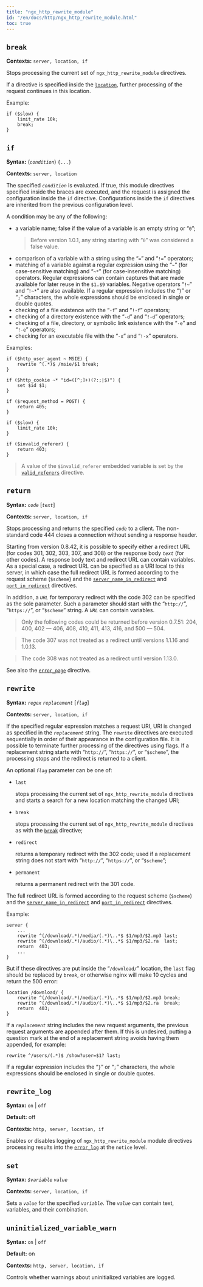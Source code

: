 ```yaml
---
title: "ngx_http_rewrite_module"
id: "/en/docs/http/ngx_http_rewrite_module.html"
toc: true
---
```


## `break`

**Contexts:** `server, location, if`

Stops processing the current set of
`ngx_http_rewrite_module` directives.

If a directive is specified inside the
[`location`](https://nginx.org/en/docs/http/ngx_http_core_module.html#location),
further processing of the request continues in this location.

Example:
```
if ($slow) {
    limit_rate 10k;
    break;
}
```

## `if`

**Syntax:** (*`condition`*) `{...}`

**Contexts:** `server, location`

The specified *`condition`* is evaluated.
If true, this module directives specified inside the braces are
executed, and the request is assigned the configuration inside the
`if` directive.
Configurations inside the `if` directives are
inherited from the previous configuration level.

A condition may be any of the following:
- a variable name; false if the value of a variable is an empty string
    or “`0`”;
    > Before version 1.0.1, any string starting with “`0`”
    > was considered a false value.
- comparison of a variable with a string using the
    “`=`” and “`!=`” operators;
- matching of a variable against a regular expression using the
    “`~`” (for case-sensitive matching) and
    “`~*`” (for case-insensitive matching) operators.
    Regular expressions can contain captures that are made available for
    later reuse in the `$1`..`$9` variables.
    Negative operators “`!~`” and “`!~*`”
    are also available.
    If a regular expression includes the “`}`”
    or “`;`” characters, the whole expressions should be enclosed
    in single or double quotes.
- checking of a file existence with the “`-f`” and
    “`!-f`” operators;
- checking of a directory existence with the “`-d`” and
    “`!-d`” operators;
- checking of a file, directory, or symbolic link existence with the
    “`-e`” and “`!-e`” operators;
- checking for an executable file with the “`-x`”
    and “`!-x`” operators.

Examples:
```
if ($http_user_agent ~ MSIE) {
    rewrite ^(.*)$ /msie/$1 break;
}

if ($http_cookie ~* "id=([^;]+)(?:;|$)") {
    set $id $1;
}

if ($request_method = POST) {
    return 405;
}

if ($slow) {
    limit_rate 10k;
}

if ($invalid_referer) {
    return 403;
}
```
> A value of the `$invalid_referer` embedded variable is set by the
> [`valid_referers`](https://nginx.org/en/docs/http/ngx_http_referer_module.html#valid_referers) directive.

## `return`

**Syntax:** *`code`* [*`text`*]

**Contexts:** `server, location, if`

Stops processing and returns the specified *`code`* to a client.
The non-standard code 444 closes a connection without sending
a response header.

Starting from version 0.8.42, it is possible to specify
either a redirect URL (for codes 301, 302, 303, 307, and 308)
or the response body *`text`* (for other codes).
A response body text and redirect URL can contain variables.
As a special case, a redirect URL can be specified as a URI
local to this server, in which case the full redirect URL
is formed according to the request scheme (`$scheme`) and the
[`server_name_in_redirect`](https://nginx.org/en/docs/http/ngx_http_core_module.html#server_name_in_redirect) and
[`port_in_redirect`](https://nginx.org/en/docs/http/ngx_http_core_module.html#port_in_redirect) directives.

In addition, a *`URL`* for temporary redirect with the code 302
can be specified as the sole parameter.
Such a parameter should start with the “`http://`”,
“`https://`”, or “`$scheme`” string.
A *`URL`* can contain variables.

> Only the following codes could be returned before version 0.7.51:
> 204, 400, 402 — 406, 408, 410, 411, 413, 416, and 500 — 504.


> The code 307 was not treated as a redirect until versions 1.1.16 and 1.0.13.


> The code 308 was not treated as a redirect until version 1.13.0.

See also the [`error_page`](https://nginx.org/en/docs/http/ngx_http_core_module.html#error_page) directive.

## `rewrite`

**Syntax:** *`regex`* *`replacement`* [*`flag`*]

**Contexts:** `server, location, if`

If the specified regular expression matches a request URI, URI is changed
as specified in the *`replacement`* string.
The `rewrite` directives are executed sequentially
in order of their appearance in the configuration file.
It is possible to terminate further processing of the directives using flags.
If a replacement string starts with “`http://`”,
“`https://`”, or “`$scheme`”,
the processing stops and the redirect is returned to a client.

An optional *`flag`* parameter can be one of:
- `last`

    stops processing the current set of
    `ngx_http_rewrite_module` directives and starts
    a search for a new location matching the changed URI;
- `break`

    stops processing the current set of
    `ngx_http_rewrite_module` directives
    as with the [`break`](https://nginx.org/en/docs/http/ngx_http_rewrite_module.html#break) directive;
- `redirect`

    returns a temporary redirect with the 302 code;
    used if a replacement string does not start with
    “`http://`”, “`https://`”,
    or “`$scheme`”;
- `permanent`

    returns a permanent redirect with the 301 code.

The full redirect URL is formed according to the
request scheme (`$scheme`) and the
[`server_name_in_redirect`](https://nginx.org/en/docs/http/ngx_http_core_module.html#server_name_in_redirect) and
[`port_in_redirect`](https://nginx.org/en/docs/http/ngx_http_core_module.html#port_in_redirect) directives.

Example:
```
server {
    ...
    rewrite ^(/download/.*)/media/(.*)\..*$ $1/mp3/$2.mp3 last;
    rewrite ^(/download/.*)/audio/(.*)\..*$ $1/mp3/$2.ra  last;
    return  403;
    ...
}
```

But if these directives are put inside the “`/download/`”
location, the `last` flag should be replaced by
`break`, or otherwise nginx will make 10 cycles and
return the 500 error:
```
location /download/ {
    rewrite ^(/download/.*)/media/(.*)\..*$ $1/mp3/$2.mp3 break;
    rewrite ^(/download/.*)/audio/(.*)\..*$ $1/mp3/$2.ra  break;
    return  403;
}
```

If a *`replacement`* string includes the new request arguments,
the previous request arguments are appended after them.
If this is undesired, putting a question mark at the end of a replacement
string avoids having them appended, for example:
```
rewrite ^/users/(.*)$ /show?user=$1? last;
```

If a regular expression includes the “`}`”
or “`;`” characters, the whole expressions should be enclosed
in single or double quotes.

## `rewrite_log`

**Syntax:** `on` | `off`

**Default:** off

**Contexts:** `http, server, location, if`

Enables or disables logging of `ngx_http_rewrite_module`
module directives processing results
into the [`error_log`](https://nginx.org/en/docs/ngx_core_module.html#error_log) at
the `notice` level.

## `set`

**Syntax:** *`$variable`* *`value`*

**Contexts:** `server, location, if`

Sets a *`value`* for the specified *`variable`*.
The *`value`* can contain text, variables, and their combination.

## `uninitialized_variable_warn`

**Syntax:** `on` | `off`

**Default:** on

**Contexts:** `http, server, location, if`

Controls whether warnings about uninitialized variables are logged.

